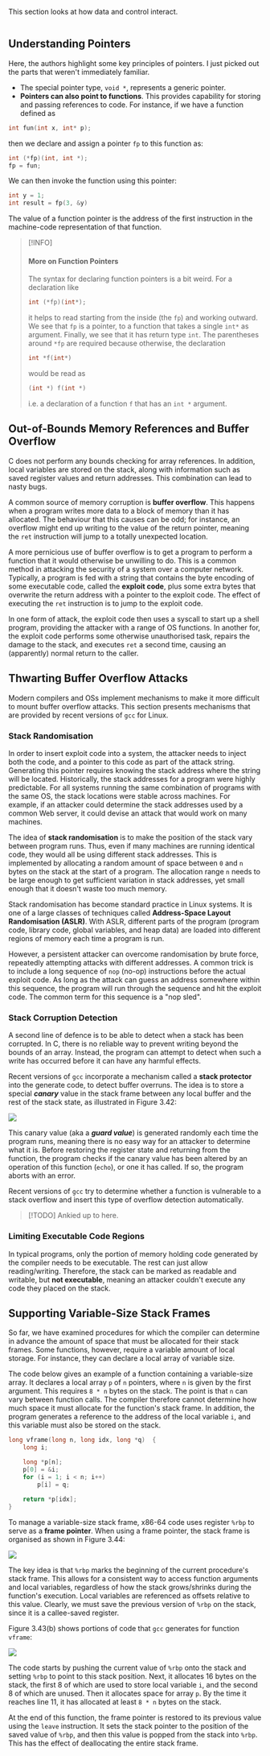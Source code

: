 This section looks at how data and control interact.

```toc
```

## Understanding Pointers
Here, the authors highlight some key principles of pointers. I just picked out the parts that weren't immediately familiar.

* The special pointer type, `void *`, represents a generic pointer. 
* **Pointers can also point to functions**. This provides capability for storing and passing references to code. For instance, if we have a function defined as

```C
int fun(int x, int* p);
```

then we declare and assign a pointer `fp` to this function as:

```C
int (*fp)(int, int *);
fp = fun;
```

We can then invoke the function using this pointer:

```C
int y = 1;
int result = fp(3, &y)
```

The value of a function pointer is the address of the first instruction in the machine-code representation of that function.

> [!INFO]
> #### More on Function Pointers
> The syntax for declaring function pointers is a bit weird. For a declaration like
> 
> ```C
> int (*fp)(int*);
> ```
> it helps to read starting from the inside (the `fp`) and working outward. We see that `fp` is a pointer, to a function that takes a single `int*` as argument. Finally, we see that it has return type `int`.
> The parentheses around `*fp` are required because otherwise, the declaration
> 
> ```C
> int *f(int*)
> ```
> 
> would be read as
> 
> ```C
> (int *) f(int *)
> ```
> i.e. a declaration of a function `f` that has an `int *` argument.
> 

## Out-of-Bounds Memory References and Buffer Overflow
C does not perform any bounds checking for array references. In addition, local variables are stored on the stack, along with information such as saved register values and return addresses. This combination can lead to nasty bugs.

A common source of memory corruption is **buffer overflow**. This happens when a program writes more data to a block of memory than it has allocated. The behaviour that this causes can be odd; for instance, an overflow might end up writing to the value of the return pointer, meaning the `ret` instruction will jump to a totally unexpected location.

A more pernicious use of buffer overflow is to get a program to perform a function that it would otherwise be unwilling to do. This is a common method in attacking the security of a system over a computer network. Typically, a program is fed with a string that contains the byte encoding of some executable code, called the **exploit code**, plus some extra bytes that overwrite the return address with a pointer to the exploit code. The effect of executing the `ret` instruction is to jump to the exploit code.

In one form of attack, the exploit code then uses a syscall to start up a shell program, providing the attacker with a range of OS functions. In another for, the exploit code performs some otherwise unauthorised task, repairs the damage to the stack, and executes `ret` a second time, causing an (apparently) normal return to the caller.

## Thwarting Buffer Overflow Attacks
Modern compilers and OSs implement mechanisms to make it more difficult to mount buffer overflow attacks. This section presents mechanisms that are provided by recent versions of `gcc` for Linux.

### Stack Randomisation
In order to insert exploit code into a system, the attacker needs to inject both the code, and a pointer to this code as part of the attack string. Generating this pointer requires knowing the stack address where the string will be located. Historically, the stack addresses for a program were highly predictable. For all systems running the same combination of programs with the same OS, the stack locations were stable across machines. For example, if an attacker could determine the stack addresses used by a common Web server, it could devise an attack that would work on many machines.

The idea of **stack randomisation** is to make the position of the stack vary between program runs. Thus, even if many machines are running identical code, they would all be using different stack addresses. This is implemented by allocating a random amount of space between `0` and `n` bytes on the stack at the start of a program. The allocation range `n` needs to be large enough to get sufficient variation in stack addresses, yet small enough that it doesn't waste too much memory.

Stack randomisation has become standard practice in Linux systems. It is one of a large classes of techniques called **Address-Space Layout Randomisation (ASLR)**. With ASLR, different parts of the program (program code, library code, global variables, and heap data) are loaded into different regions of memory each time a program is run.

However, a persistent attacker can overcome randomisation by brute force, repeatedly attempting attacks with different addresses. A common trick is to include a long sequence of `nop` (no-op) instructions before the actual exploit code. As long as the attack can guess an address somewhere within this sequence, the program will run through the sequence and hit the exploit code. The common term for this sequence is a "nop sled".

### Stack Corruption Detection
A second line of defence is to be able to detect when a stack has been corrupted. In C, there is no reliable way to prevent writing beyond the bounds of an array. Instead, the program can attempt to detect when such a write has occurred before it can have any harmful effects.

Recent versions of `gcc` incorporate a mechanism called a **stack protector** into the generate code, to detect buffer overruns. The idea is to store a special ***canary*** value in the stack frame between any local buffer and the rest of the stack state, as illustrated in Figure 3.42:

![](_attachments/Screenshot%202023-10-12%20at%2020.27.17.png)

This canary value (aka a ***guard value***) is generated randomly each time the program runs, meaning there is no easy way for an attacker to determine what it is. Before restoring the register state and returning from the function, the program checks if the canary value has been altered by an operation of this function (`echo`), or one it has called. If so, the program aborts with an error.

Recent versions of `gcc` try to determine whether a function is vulnerable to a stack overflow and insert this type of overflow detection automatically. 

> [!TODO]
> Ankied up to here.

### Limiting Executable Code Regions
In typical programs, only the portion of memory holding code generated by the compiler needs to be executable. The rest can just allow reading/writing. Therefore, the stack can be marked as readable and writable, but **not executable**, meaning an attacker couldn't execute any code they placed on the stack.

## Supporting Variable-Size Stack Frames
So far, we have examined procedures for which the compiler can determine in advance the amount of space that must be allocated for their stack frames. Some functions, however, require a variable amount of local storage. For instance, they can declare a local array of variable size.

The code below gives an example of a function containing a variable-size array. It declares a local array `p` of `n` pointers, where `n` is given by the first argument. This requires `8 * n` bytes on the stack. The point is that `n` can vary between function calls. The compiler therefore cannot determine how much space it must allocate for the function's stack frame. In addition, the program generates a reference to the address of the local variable `i`, and this variable must also be stored on the stack.

```C
long vframe(long n, long idx, long *q)  {
    long i;

    long *p[n];
    p[0] = &i;
    for (i = 1; i < n; i++)
        p[i] = q;
    
    return *p[idx];
}
```

To manage a variable-size stack frame, x86-64 code uses register `%rbp` to serve as a **frame pointer**. When using a frame pointer, the stack frame is organised as shown in Figure 3.44:

![](_attachments/Screenshot%202023-10-13%20at%2022.19.40.png)

The key idea is that `%rbp` marks the beginning of the current procedure's stack frame. This allows for a consistent way to access function arguments and local variables, regardless of how the stack grows/shrinks during the function's execution. Local variables are referenced as offsets relative to this value. Clearly, we must save the previous version of `%rbp` on the stack, since it is a callee-saved register. 

Figure 3.43(b) shows portions of code that `gcc` generates for function `vframe`:

![](_attachments/Screenshot%202023-10-13%20at%2022.22.55.png)

The code starts by pushing the current value of `%rbp` onto the stack and setting `%rbp` to point to this stack position. Next, it allocates 16 bytes on the stack, the first 8 of which are used to store local variable `i`, and the second 8 of which are unused. Then it allocates space for array `p`. By the time it reaches line 11, it has allocated at least `8 * n` bytes on the stack.

At the end of this function, the frame pointer is restored to its previous value using the `leave` instruction. It sets the stack pointer to the position of the saved value of `%rbp`, and then this value is popped from the stack into `%rbp`. This has the effect of deallocating the entire stack frame.






